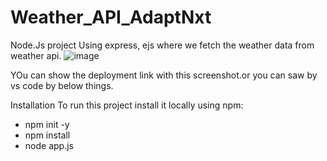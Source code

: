 # Weather_API_AdaptNxt

Node.Js project Using express, ejs where we fetch the weather data from weather api.
![image](https://github.com/user-attachments/assets/6f5e54c6-3a2e-4cbc-a776-59002989061a)








YOu can show the deployment link with this screenshot.or you can saw by vs code by below things.


Installation 
To run this project install it locally using npm:
 - npm init -y
 - npm install
 - node app.js
   
